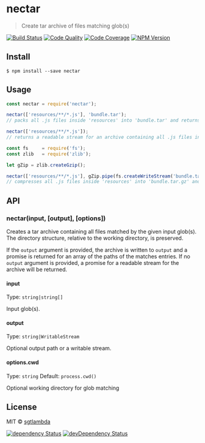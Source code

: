 # nectar

> Create tar archive of files matching glob(s)

[![Build Status][travis-image]][travis-url]
[![Code Quality][codeclimate-image]][codeclimate-url]
[![Code Coverage][coveralls-image]][coveralls-url]
[![NPM Version][npm-image]][npm-url]


## Install

```
$ npm install --save nectar
```


## Usage

```js
const nectar = require('nectar');

nectar(['resources/**/*.js'], 'bundle.tar');
// packs all .js files inside 'resources' into 'bundle.tar' and returns a promise for an array of the paths of the packed entries

nectar(['resources/**/*.js']);
// returns a readable stream for an archive containing all .js files inside 'resources'

const fs     = require('fs');
const zlib   = require('zlib');

let gZip = zlib.createGzip();

nectar(['resources/**/*.js'], gZip.pipe(fs.createWriteStream('bundle.tar.gz')));
// compresses all .js files inside 'resources' into 'bundle.tar.gz' and returns a promise for an array of the paths of the packed entries
```


## API

### nectar(input, [output], [options])

Creates a tar archive containing all files matched by the given input glob(s). The directory structure, relative to the working directory, is preserved.

If the `output` argument is provided, the archive is written to `output` and a promise is returned for an array of the paths of the matches entries.
If no `output` argument is provided, a promise for a readable stream for the archive will be returned.

#### input

Type: `string|string[]`

Input glob(s).

#### output

Type: `string|WritableStream`

Optional output path or a writable stream.

#### options.cwd

Type: `string`
Default: `process.cwd()`

Optional working directory for glob matching

## License

MIT © [sgtlambda](http://github.com/sgtlambda)

[![dependency Status][david-image]][david-url]
[![devDependency Status][david-dev-image]][david-dev-url]

[travis-image]: https://img.shields.io/travis/sgtlambda/nectar.svg?style=flat-square
[travis-url]: https://travis-ci.org/sgtlambda/nectar

[codeclimate-image]: https://img.shields.io/codeclimate/github/sgtlambda/nectar.svg?style=flat-square
[codeclimate-url]: https://codeclimate.com/github/sgtlambda/nectar

[david-image]: https://img.shields.io/david/sgtlambda/nectar.svg?style=flat-square
[david-url]: https://david-dm.org/sgtlambda/nectar

[david-dev-image]: https://img.shields.io/david/dev/sgtlambda/nectar.svg?style=flat-square
[david-dev-url]: https://david-dm.org/sgtlambda/nectar#info=devDependencies

[coveralls-image]: https://img.shields.io/coveralls/sgtlambda/nectar.svg?style=flat-square
[coveralls-url]: https://coveralls.io/r/sgtlambda/nectar

[npm-image]: https://img.shields.io/npm/v/nectar.svg?style=flat-square
[npm-url]: https://www.npmjs.com/package/nectar
